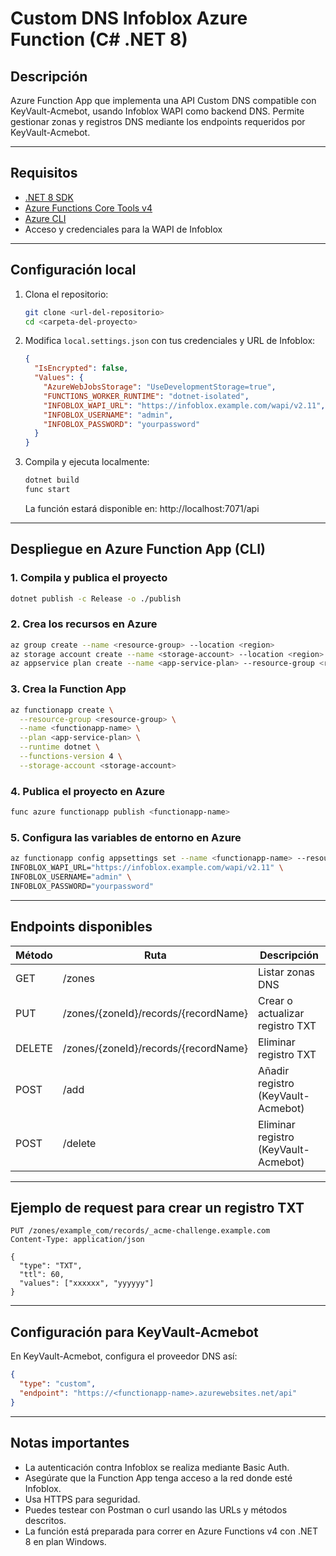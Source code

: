 # Custom DNS Infoblox Azure Function (C# .NET 8)

## Descripción

Azure Function App que implementa una API Custom DNS compatible con KeyVault-Acmebot, usando Infoblox WAPI como backend DNS. Permite gestionar zonas y registros DNS mediante los endpoints requeridos por KeyVault-Acmebot.

---

## Requisitos

- [.NET 8 SDK](https://dotnet.microsoft.com/en-us/download/dotnet/8.0)
- [Azure Functions Core Tools v4](https://learn.microsoft.com/en-us/azure/azure-functions/functions-run-local)
- [Azure CLI](https://learn.microsoft.com/en-us/cli/azure/install-azure-cli)
- Acceso y credenciales para la WAPI de Infoblox

---

## Configuración local

1. Clona el repositorio:
   ```bash
   git clone <url-del-repositorio>
   cd <carpeta-del-proyecto>
   ```
2. Modifica `local.settings.json` con tus credenciales y URL de Infoblox:
   ```json
   {
     "IsEncrypted": false,
     "Values": {
       "AzureWebJobsStorage": "UseDevelopmentStorage=true",
       "FUNCTIONS_WORKER_RUNTIME": "dotnet-isolated",
       "INFOBLOX_WAPI_URL": "https://infoblox.example.com/wapi/v2.11",
       "INFOBLOX_USERNAME": "admin",
       "INFOBLOX_PASSWORD": "yourpassword"
     }
   }
   ```
3. Compila y ejecuta localmente:
   ```bash
   dotnet build
   func start
   ```
   La función estará disponible en: http://localhost:7071/api

---

## Despliegue en Azure Function App (CLI)

### 1. Compila y publica el proyecto
```bash
dotnet publish -c Release -o ./publish
```

### 2. Crea los recursos en Azure
```bash
az group create --name <resource-group> --location <region>
az storage account create --name <storage-account> --location <region> --resource-group <resource-group> --sku Standard_LRS
az appservice plan create --name <app-service-plan> --resource-group <resource-group> --sku S1 --is-linux false
```

### 3. Crea la Function App
```bash
az functionapp create \
  --resource-group <resource-group> \
  --name <functionapp-name> \
  --plan <app-service-plan> \
  --runtime dotnet \
  --functions-version 4 \
  --storage-account <storage-account>
```

### 4. Publica el proyecto en Azure
```bash
func azure functionapp publish <functionapp-name>
```

### 5. Configura las variables de entorno en Azure
```bash
az functionapp config appsettings set --name <functionapp-name> --resource-group <resource-group> --settings \
INFOBLOX_WAPI_URL="https://infoblox.example.com/wapi/v2.11" \
INFOBLOX_USERNAME="admin" \
INFOBLOX_PASSWORD="yourpassword"
```

---

## Endpoints disponibles

| Método | Ruta                                         | Descripción                        |
|--------|----------------------------------------------|------------------------------------|
| GET    | /zones                                      | Listar zonas DNS                   |
| PUT    | /zones/{zoneId}/records/{recordName}         | Crear o actualizar registro TXT    |
| DELETE | /zones/{zoneId}/records/{recordName}         | Eliminar registro TXT              |
| POST   | /add                                        | Añadir registro (KeyVault-Acmebot) |
| POST   | /delete                                     | Eliminar registro (KeyVault-Acmebot)|

---

## Ejemplo de request para crear un registro TXT

```http
PUT /zones/example_com/records/_acme-challenge.example.com
Content-Type: application/json

{
  "type": "TXT",
  "ttl": 60,
  "values": ["xxxxxx", "yyyyyy"]
}
```

---

## Configuración para KeyVault-Acmebot

En KeyVault-Acmebot, configura el proveedor DNS así:

```json
{
  "type": "custom",
  "endpoint": "https://<functionapp-name>.azurewebsites.net/api"
}
```

---

## Notas importantes

- La autenticación contra Infoblox se realiza mediante Basic Auth.
- Asegúrate que la Function App tenga acceso a la red donde esté Infoblox.
- Usa HTTPS para seguridad.
- Puedes testear con Postman o curl usando las URLs y métodos descritos.
- La función está preparada para correr en Azure Functions v4 con .NET 8 en plan Windows.

